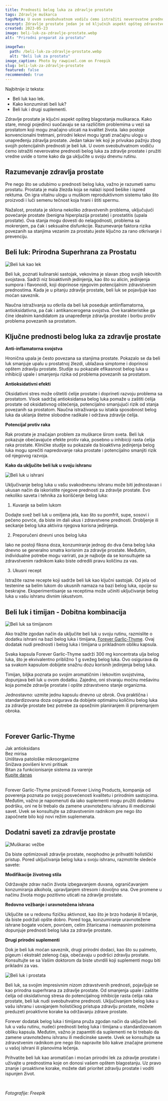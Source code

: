 ```yaml
---
title: Prednosti belog luka za zdravlje prostate
tags: Zdravlje muškarca
tagsMeta: U ovom sveobuhvatnom vodiču ćemo istražiti neverovatne prednosti belog luka za zdravlje prostate i pružiti vredne uvide o tome kako da ga uključite u svoju dnevnu rutinu.
excerpt: Zdravlje prostate jedan je od ključnih aspekt opšteg zdravstvenog stanja muškaraca.
created: 2023-05-23
image: beli-luk-za-zdravlje-prostate.webp
alt: "Prirodni preparat za prostatu"

imageTwo:
  path: /beli-luk-za-zdravlje-prostate.webp
  alt: "Beli luk za prostatu"
image_caption: Photo by rawpixel.com on Freepik
slug: beli-luk-za-zdravlje-prostate
featured: false
recommended: true
---
```


<div class="text-component line-height-lg v-space-md">

<div class="tldr-box">
  <div class="tldr-box__content">
	<span class="text-base font-bold">Najbitnije iz teksta:</span>
    <ul class="list list--ul margin-top-sm margin-bottom-0">
      <li>Beli luk kao lek.</li>
      <li>Kako konzumirati beli luk?</li>
      <li>Beli luk i drugi suplementi.</li>
    </ul>
  </div>
</div>


Zdravlje prostate je ključni aspekt opšteg blagostanja muškaraca. Kako stare, mnogi pojedinci suočavaju se sa različitim problemima u vezi sa prostatom koji mogu značajno uticati na kvalitet života. Iako postoje konvencionalni tretmani, prirodni lekovi mogu igrati značajnu ulogu u unapređenju zdravlja prostate. Jedan takav lek koji je privukao pažnju zbog svojih potencijalnih prednosti je beli luk. U ovom sveobuhvatnom vodiču ćemo istražiti neverovatne prednosti belog luka za zdravlje prostate i pružiti vredne uvide o tome kako da ga uključite u svoju dnevnu rutinu.

## Razumevanje zdravlja prostate

Pre nego što se udubimo u prednosti belog luka, važno je razumeti samu prostatu. Prostata je mala žlezda koja se nalazi ispod bešike i ispred rektuma. On igra vitalnu ulogu u muškom reproduktivnom sistemu tako što proizvodi i luči semenu tečnost koja hrani i štiti spermu.

Nažalost, prostata je sklona nekoliko zdravstvenih problema, uključujući povećanje prostate (benigna hiperplazija prostate) i prostatitis (upala prostate). Ova stanja mogu dovesti do nelagodnosti, problema sa mokrenjem, pa čak i seksualne disfunkcije. Razumevanje faktora rizika povezanih sa stanjima vezanim za prostatu jeste ključno za rano otkrivanje i prevenciju.

## Beli luk: Prirodna Superhrana za Prostatu

![Beli luk kao lek](./images/beli-luk.webp)

Beli luk, poznati kulinarski sastojak, vekovima je slavan zbog svojih lekovitih svojstava. Sadrži niz bioaktivnih jedinjenja, kao što su alicin, jedinjenja sumpora i flavonoidi, koji doprinose njegovim potencijalnim zdravstvenim prednostima. Kada je u pitanju zdravlje prostate, beli luk se pojavljuje kao moćan saveznik.

Naučna istraživanja su otkrila da beli luk poseduje antiinflamatorna, antioksidativna, pa čak i antikancerogena svojstva. Ove karakteristike ga čine idealnim kandidatom za unapređenje zdravlja prostate i borbu protiv problema povezanih sa prostatom.

## Ključne prednosti belog luka za zdravlje prostate

**Anti-inflamatorna svojstva**

Hronična upala je često povezana sa stanjima prostate. Pokazalo se da beli luk smanjuje upalu u prostatnoj žlezdi, ublažava simptome i doprinosi opštem zdravlju prostate. Studije su pokazale efikasnost belog luka u inhibiciji upale i smanjenju rizika od problema povezanih sa prostatom.

**Antioksidativni efekti**

Oksidativni stres može oštetiti ćelije prostate i doprineti razvoju problema sa prostatom. Visok sadržaj antioksidansa belog luka pomaže u zaštiti ćelija prostate od oksidativnog oštećenja, potencijalno smanjujući rizik od stanja povezanih sa prostatom. Naučna istraživanja su istakla sposobnost belog luka da uklanja štetne slobodne radikale i održava zdravlje ćelija.

**Potencijal protiv raka**

Rak prostate je značajan problem za muškarce širom sveta. Beli luk pokazuje obećavajuće efekte protiv raka, posebno u inhibiciji rasta ćelija raka prostate. Kliničke studije su pokazale da bioaktivna jedinjenja belog luka mogu sprečiti napredovanje raka prostate i potencijalno smanjiti rizik od njegovog razvoja.

**Kako da uključite beli luk u svoju ishranu**

![Beli luk u ishrani](./images/beli-luk-testenina.webp)

Uključivanje belog luka u vašu svakodnevnu ishranu može biti jednostavan i ukusan način da iskoristite njegove prednosti za zdravlje prostate. Evo nekoliko saveta i tehnika za korišćenje belog luka:

1. Kuvanje sa belim lukom

Dodajte svež beli luk u omiljena jela, kao što su pomfrit, supe, sosovi i pečeno povrće, da biste im dali ukus i zdravstvene prednosti. Drobljenje ili seckanje belog luka aktivira njegova korisna jedinjenja.

2. Preporučeni dnevni unos belog luka

Iako ne postoji fiksna doza, konzumiranje jednog do dva čena belog luka dnevno se generalno smatra korisnim za zdravlje prostate. Međutim, individualne potrebe mogu varirati, pa je najbolje da se konsultujete sa zdravstvenim radnikom kako biste odredili pravu količinu za vas.

3. Ukusni recept

Istražite razne recepte koji sadrže beli luk kao ključni sastojak. Od jela od testenine sa belim lukom do ukusnih namaza na bazi belog luka, opcije su beskrajne. Eksperimentisanje sa receptima može učiniti uključivanje belog luka u vašu ishranu divnim iskustvom.

## Beli luk i timijan - Dobitna kombinacija

![Beli luk sa timijanom](./images/forever-garlic-thyme.webp)

Ako tražite zgodan način da uključite beli luk u svoju rutinu, razmislite o dodatku ishrani na bazi belog luka i timijana, [Forever Garlic-Thyme](../../dodaci-ishrani/forever-beli-luk/). Ovaj dodatak nudi prednosti i belog luka i timijana u prikladnom obliku kapsula.

Svaka kapsula Forever Garlic-Thyme sadrži 300 mg koncentrata ulja belog luka, što je ekvivalentno približno 1 g svežeg belog luka. Ovo osigurava da sa svakom kapsulom dobijete snažnu dozu korisnih jedinjenja belog luka.

Timijan, biljka poznata po svojim aromatičnim i lekovitim svojstvima, dopunjava beli luk u ovom dodatku. Zajedno, oni stvaraju moćnu mešavinu koja pomeže zdravlje prostate i opšte zdravstveno stanje organizma.

Jednostavno: uzmite jednu kapsulu dnevno uz obrok. Ova praktična i standardizovana doza osigurava da dobijete optimalnu količinu belog luka za zdravlje prostate bez potrebe za opsežnim planiranjem ili pripremanjem obroka.

<br>

<div class="text-component__block padding-y-md padding-x-md radius-lg margin-top-md bg-white">
	<div class="grid gap-sm">
		<div class="col-12@md">
			<g-image class="" src="~/assets/img/forever_garlic_thyme.webp" alt="Beli luk u granulama"></g-image>
		</div>
		<div class="col-12@md">
			<div class="flex flex-wrap gap-sm items-center">
				<div class="">
					<h2 class="text-lg">Forever Garlic-Thyme</h2>
				</div>
        <div class="grid margin-bottom-lg gap-xxs">
					<div class="flex items-center text-sm">
						<g-image style="width: auto !important;" class="margin-left-important" src="~/assets/img/check.svg"></g-image>
							Jak antioksidans
					</div>
          <div class="flex items-center text-sm">
						<g-image style="width: auto !important;" class="margin-left-important" src="~/assets/img/check.svg"></g-image>
			Bez mirisa
					</div>
          <div class="flex items-center text-sm">
						<g-image style="width: auto !important;" class="margin-left-important" src="~/assets/img/check.svg"></g-image>
					Uništava patološke mikroorganizme
					</div>
          <div class="flex items-center text-sm">
						<g-image style="width: auto !important;" class="margin-left-important" src="~/assets/img/check.svg"></g-image>
				Snižava povišeni krvni pritisak
					</div>
					 <div class="flex items-center text-sm">
						<g-image style="width: auto !important;" class="margin-left-important" src="~/assets/img/check.svg"></g-image>
				Bitan za funkcionisanje sistema za varenje
					</div>
				</div>
			</div>
			<div class="flex gap-md@sm gap-md flex-column flex-row@sm padding-top-lg justify-between@sm items-center">
				<a href="https://flpshop.rs/dodaci-ishrani/11631/forever-garlic-thyme/360000954255/personal.html" class="kupiteCTA btn btn--primary flex-grow center-between@lg justify-center btn--md">
					Kupite danas
				</a>
				<g-image style="width: auto !important;" class="" src="~/assets/img/logo-futer.png"></g-image>
			</div>
		</div>
	</div>
</div>

<br>

Forever Garlic-Thyme proizvodi Forever Living Products, kompanija od poverenja poznata po svojoj posvećenosti kvalitetu i prirodnim sastojcima. Međutim, važno je napomenuti da iako suplementi mogu pružiti dodatnu podršku, oni ne bi trebalo da zamene uravnoteženu ishranu ili medicinski savet. Uvek se konsultujte sa zdravstvenim radnikom pre nego što započnete bilo koji novi režim suplemenata.

## Dodatni saveti za zdravlje prostate


![Muškarac vežbe](./images/vezba-muskarac.webp)

Da biste optimizovali zdravlje prostate, neophodno je prihvatiti holistički pristup. Pored uključivanja belog luka u svoju ishranu, razmotrite sledeće savete:

**Modifikacije životnog stila**

Održavajte zdrav način života izbegavanjem duvana, ograničavanjem konzumiranja alkohola, upravljanjem stresom i dovoljno sna. Ove promene u načinu života mogu pozitivno uticati na zdravlje prostate.

**Redovno vežbanje i uravnotežena ishrana**

Uključite se u redovnu fizičku aktivnost, kao što je brzo hodanje ili trčanje, da biste podržali opšte dobro. Pored toga, konzumiranje uravnotežene ishrane bogate voćem, povrćem, celim žitaricama i nemasnim proteinima dopunjuje prednosti belog luka za zdravlje prostate.

**Drugi prirodni suplementi**

Dok je beli luk moćan saveznik, drugi prirodni dodaci, kao što su palmeto, pigeum i ekstrakt zelenog čaja, obećavaju u podršci zdravlju prostate. Konsultujte se sa Vašim doktorom da biste utvrdili koji suplementi mogu biti prikladni za vas.





![Beli luk i prostata](./images/beli-luk-i-prostata-2.webp)


Beli luk, sa svojim impresivnim nizom zdravstvenih prednosti, pojavljuje se kao prirodna superhrana za zdravlje prostate. Od smanjenja upale i zaštite ćelija od oksidativnog stresa do potencijalnog inhibicije rasta ćelija raka prostate, beli luk nudi sveobuhvatne prednosti. Uključivanjem belog luka u vašu ishranu i usvajanjem holističkog pristupa zdravlju prostate, možete preduzeti proaktivne korake ka održavanju zdrave prostate.

Forever dodatak belog luka i timijana pruža zgodan način da uključite beli luk u vašu rutinu, nudeći prednosti belog luka i timijana u standardizovanom obliku kapsula. Međutim, važno je zapamtiti da suplementi ne bi trebalo da zamene uravnoteženu ishranu ili medicinske savete. Uvek se konsultujte sa zdravstvenim radnikom pre nego što napravite bilo kakve značajne promene u vašoj ishrani ili planovima lečenja.

Prihvatite beli luk kao aromatičan i moćan prirodni lek za zdravlje prostate i uživajte u prednostima koje on donosi vašem opštem blagostanju. Uz pravo znanje i proaktivne korake, možete dati prioritet zdravlju prostate i voditi ispunjen život.


<br>

_Fotografije: Freepik_

</div>
